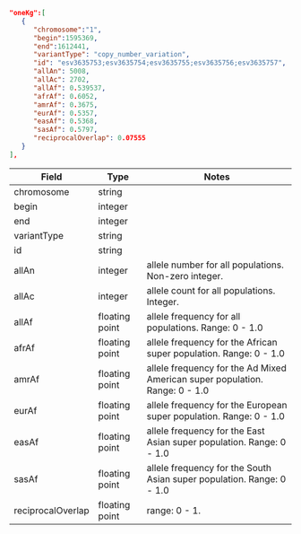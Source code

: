```json
"oneKg":[
   {
      "chromosome":"1",
      "begin":1595369,
      "end":1612441,
      "variantType": "copy_number_variation",
      "id": "esv3635753;esv3635754;esv3635755;esv3635756;esv3635757",
      "allAn": 5008,
      "allAc": 2702,
      "allAf": 0.539537,
      "afrAf": 0.6052,
      "amrAf": 0.3675,
      "eurAf": 0.5357,
      "easAf": 0.5368,
      "sasAf": 0.5797,
      "reciprocalOverlap": 0.07555
   }
],
```

| Field             | Type           | Notes                                                                       |
|-------------------|----------------|-----------------------------------------------------------------------------|
| chromosome        | string         |                                                                             |
| begin             | integer        |                                                                             |
| end               | integer        |                                                                             |
| variantType       | string         |                                                                             |
| id                | string         |                                                                             |
| allAn             | integer        | allele number for all populations. Non-zero integer.                        |
| allAc             | integer        | allele count for all populations. Integer.                                  |
| allAf             | floating point | allele frequency for all populations. Range: 0 - 1.0                        |
| afrAf             | floating point | allele frequency for the African super population. Range: 0 - 1.0           |
| amrAf             | floating point | allele frequency for the Ad Mixed American super population. Range: 0 - 1.0 |
| eurAf             | floating point | allele frequency for the European super population. Range: 0 - 1.0          |
| easAf             | floating point | allele frequency for the East Asian super population. Range: 0 - 1.0        |
| sasAf             | floating point | allele frequency for the South Asian super population. Range: 0 - 1.0       |
| reciprocalOverlap | floating point | range: 0 - 1.                                                               |
